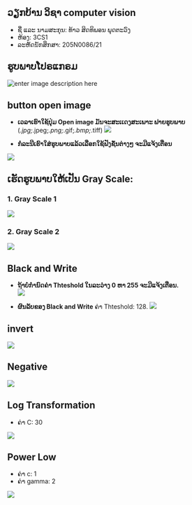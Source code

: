 ## ວຽກບ້ານ ວິຊາ computer vision

 - ຊື່ ແລະ ນາມສະກຸນ: ທ້າວ ສິດທິພອນ ພຸດຕະວົງ 
 - ຫ້ອງ: 3CS1
 -  ລະຫັດນັກສຶກສາ:   205N0086/21

## ຮູບພາບໂປຣແກຣມ
![enter image description here](https://github.com/SitthiphoneDev/Adjust-Ptcture/blob/master/Picture/home.png)

## button **open image** 
- **ເວລາເຮົາໃຊ້ປຸ່ມ Open image ມັນຈະສະເເດງສະເພາະ ຟາຍຮູບພາບ** (*.jpg;*.jpeg;*.png;*.gif;*.bmp;*.tiff) 
![](https://github.com/SitthiphoneDev/Adjust-Ptcture/blob/master/Picture/openimage.png)

- **ກໍລະນີເຮົາໃສ່ຮູບພາບແລ້ວເລືອກໃຊ້ຟັງຊັ່ນຕ່າງໆ ຈະມີແຈ້ງເຕືອນ**

![](https://github.com/SitthiphoneDev/Adjust-Ptcture/blob/master/Picture/Message.png)

## ເຮັດຮູບພາບໃຫ້ເປັນ Gray Scale:

### **1. Gray Scale 1**

![](https://github.com/SitthiphoneDev/Adjust-Ptcture/blob/master/Picture/grayscal1.png)

### **2. Gray Scale 2**
![](https://github.com/SitthiphoneDev/Adjust-Ptcture/blob/master/Picture/grayscal2.png)

## Black and Write 

 -  **ຖ້າບໍ່ກຳນົດຄ່າ Thteshold ໃນລະວ່າງ 0 ຫາ 255 ຈະມີແຈ້ງເຕືອນ.**  
 ![](https://github.com/SitthiphoneDev/Adjust-Ptcture/blob/master/Picture/message2.png)

 - **ຜົນລັບຂອງ Black and Write** ຄ່າ Thteshold: 128. 
  ![](https://github.com/SitthiphoneDev/Adjust-Ptcture/blob/master/Picture/Black%20And%20White.png)


## invert
![](https://github.com/SitthiphoneDev/Adjust-Ptcture/blob/master/Picture/invert.png)

## Negative 
![](https://github.com/SitthiphoneDev/Adjust-Ptcture/blob/master/Picture/Native.png)

## Log Transformation

  - ຄ່າ C: 30 

![](https://github.com/SitthiphoneDev/Adjust-Ptcture/blob/master/Picture/LogTransformation.png)

## Power Low
- ຄ່າ c: 1
- ຄ່າ gamma: 2

![](https://github.com/SitthiphoneDev/Adjust-Ptcture/blob/master/Picture/Power%20Low.png)

